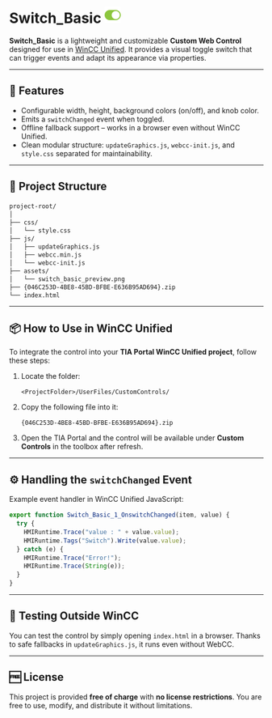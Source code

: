 # Switch_Basic ![Preview](./assets/switch_basic.png)

**Switch_Basic** is a lightweight and customizable **Custom Web Control** designed for use in [WinCC Unified](https://support.industry.siemens.com/cs/document/109784439/). It provides a visual toggle switch that can trigger events and adapt its appearance via properties.

---

## 🚀 Features

- Configurable width, height, background colors (on/off), and knob color.
- Emits a `switchChanged` event when toggled.
- Offline fallback support – works in a browser even without WinCC Unified.
- Clean modular structure: `updateGraphics.js`, `webcc-init.js`, and `style.css` separated for maintainability.

---

## 📁 Project Structure

```
project-root/
│
├── css/
│   └── style.css
├── js/
│   ├── updateGraphics.js
│   ├── webcc.min.js
│   └── webcc-init.js
├── assets/
│   └── switch_basic_preview.png
├── {046C253D-4BE8-45BD-BFBE-E636B95AD694}.zip
└── index.html
```

---

## 📦 How to Use in WinCC Unified

To integrate the control into your **TIA Portal WinCC Unified project**, follow these steps:

1. Locate the folder:
   ```
   <ProjectFolder>/UserFiles/CustomControls/
   ```

2. Copy the following file into it:
   ```
   {046C253D-4BE8-45BD-BFBE-E636B95AD694}.zip
   ```

3. Open the TIA Portal and the control will be available under **Custom Controls** in the toolbox after refresh.

---

## ⚙️ Handling the `switchChanged` Event

Example event handler in WinCC Unified JavaScript:

```javascript
export function Switch_Basic_1_OnswitchChanged(item, value) {
  try {
    HMIRuntime.Trace("value : " + value.value);
    HMIRuntime.Tags("Switch").Write(value.value);
  } catch (e) {
    HMIRuntime.Trace("Error!");
    HMIRuntime.Trace(String(e));
  }
}
```

---

## 🧪 Testing Outside WinCC

You can test the control by simply opening `index.html` in a browser. Thanks to safe fallbacks in `updateGraphics.js`, it runs even without WebCC.

---

## 🆓 License

This project is provided **free of charge** with **no license restrictions**. You are free to use, modify, and distribute it without limitations.
